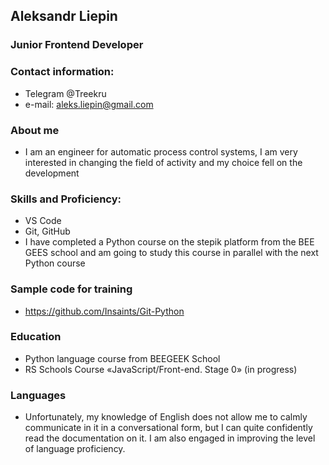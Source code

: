 ## Aleksandr Liepin
### Junior Frontend Developer
### Contact information:
* Telegram @Treekru
* e-mail: aleks.liepin@gmail.com
### About me
* I am an engineer for automatic process control systems, I am very interested in changing the field of activity and my choice fell on the development
### Skills and Proficiency:
* VS Code
* Git, GitHub
* I have completed a Python course on the stepik platform from the BEE GEES school and am going to study this course in parallel with the next Python course
### Sample code for training
* https://github.com/Insaints/Git-Python
### Education
* Python language course from BEEGEEK School
* RS Schools Course «JavaScript/Front-end. Stage 0» (in progress)
### Languages
* Unfortunately, my knowledge of English does not allow me to calmly communicate in it in a conversational form, but I can quite confidently read the documentation on it. I am also engaged in improving the level of language proficiency.